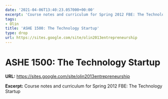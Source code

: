 ```yaml
---
date: '2021-04-06T13:40:23.057000+00:00'
excerpt: 'Course notes and curriculum for Spring 2012 FBE: The Technology Startup'
tags:
- Olin
title: 'ASHE 1500: The Technology Startup'
type: drop
url: https://sites.google.com/site/olin2013entrepreneurship
---
```


# ASHE 1500: The Technology Startup

**URL:** https://sites.google.com/site/olin2013entrepreneurship

**Excerpt:** Course notes and curriculum for Spring 2012 FBE: The Technology Startup
